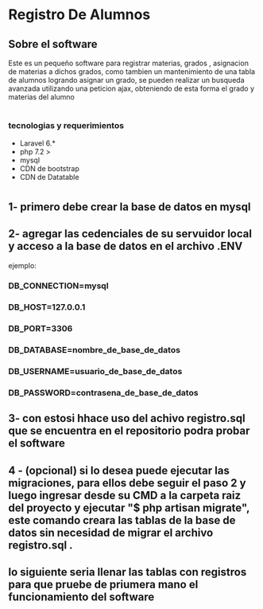 # Registro De Alumnos

## Sobre el software

Este es un pequeño software para registrar materias, grados , asignacion de materias a dichos grados, como tambien un mantenimiento de una tabla de alumnos logrando asignar un grado, se pueden realizar un busqueda avanzada utilizando una peticion ajax, obteniendo de esta forma el grado y materias del alumno

#
### tecnologias y requerimientos 

- Laravel 6.*
- php 7.2 >
- mysql
- CDN de bootstrap
- CDN de Datatable
#

## 1- primero debe crear la base de datos en mysql

## 2- agregar las cedenciales de su servuidor local y acceso a la base de datos en el archivo .ENV 
ejemplo:

### DB_CONNECTION=mysql
### DB_HOST=127.0.0.1
### DB_PORT=3306
### DB_DATABASE=nombre_de_base_de_datos
### DB_USERNAME=usuario_de_base_de_datos
### DB_PASSWORD=contrasena_de_base_de_datos

## 3- con estosi hhace uso del achivo registro.sql  que se encuentra en el repositorio podra probar el software

## 4 - (opcional) si lo desea puede ejecutar las migraciones, para ellos debe seguir el paso 2 y luego ingresar desde su CMD a la carpeta raiz del proyecto y ejecutar "$ php artisan migrate", este comando creara las tablas de la base de datos sin necesidad de migrar el archivo registro.sql .
## lo siguiente seria llenar las tablas con registros para que pruebe de priumera mano el funcionamiento del software